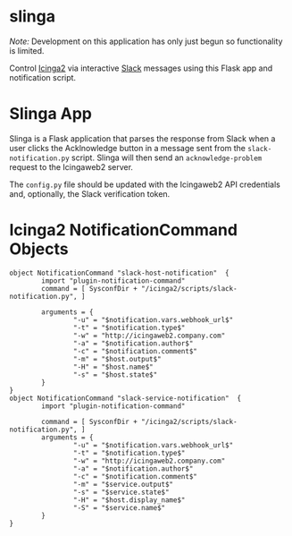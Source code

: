 slinga
======

*Note:* Development on this application has only just begun so functionality is limited.

Control [Icinga2](https://www.icinga.com/) via interactive [Slack](https://slack.com/) messages using this Flask app and notification script.

Slinga App
==========
Slinga is a Flask application that parses the response from Slack when a user clicks the Acklnowledge button in a message sent from the `slack-notification.py` script. Slinga will then send an `acknowledge-problem` request to the Icingaweb2 server.

The `config.py` file should be updated with the Icingaweb2 API credentials and, optionally, the Slack verification token.

Icinga2 NotificationCommand Objects
===================================
    object NotificationCommand "slack-host-notification"  {
            import "plugin-notification-command"
            command = [ SysconfDir + "/icinga2/scripts/slack-notification.py", ]

            arguments = {
                    "-u" = "$notification.vars.webhook_url$"
                    "-t" = "$notification.type$"
                    "-w" = "http://icingaweb2.company.com"
                    "-a" = "$notification.author$"
                    "-c" = "$notification.comment$"
                    "-m" = "$host.output$"
                    "-H" = "$host.name$"
                    "-s" = "$host.state$"
            }
    }
    object NotificationCommand "slack-service-notification"  {
            import "plugin-notification-command"

            command = [ SysconfDir + "/icinga2/scripts/slack-notification.py", ]
            arguments = {
                    "-u" = "$notification.vars.webhook_url$"
                    "-t" = "$notification.type$"
                    "-w" = "http://icingaweb2.company.com"
                    "-a" = "$notification.author$"
                    "-c" = "$notification.comment$"
                    "-m" = "$service.output$"
                    "-s" = "$service.state$"
                    "-H" = "$host.display_name$"
                    "-S" = "$service.name$"
            }
    }
